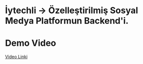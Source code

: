 # İytechli -> Özelleştirilmiş Sosyal Medya Platformun Backend'i.

# Demo Video
<a href="https://www.youtube.com/watch?v=-gtLyaYgsGM">Video Linki</a>
